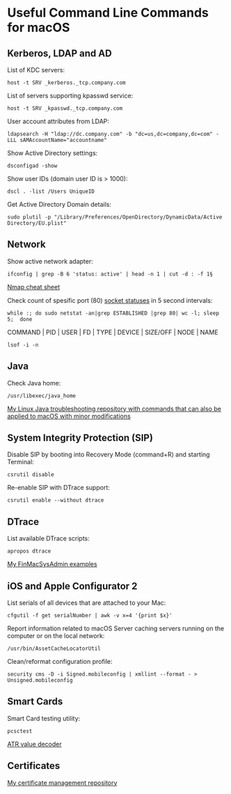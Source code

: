 Useful Command Line Commands for macOS
======================================

Kerberos, LDAP and AD
---------------------

List of KDC servers:

`host -t SRV _kerberos._tcp.company.com`

List of servers supporting kpasswd service:

`host -t SRV _kpasswd._tcp.company.com`

User account attributes from LDAP:

`ldapsearch -H "ldap://dc.company.com" -b "dc=us,dc=company,dc=com" -LLL sAMAccountName="accountname"`

Show Active Directory settings:

`dsconfigad -show`

Show user IDs (domain user ID is > 1000):

`dscl . -list /Users UniqueID`

Get Active Directory Domain details:

`sudo plutil -p "/Library/Preferences/OpenDirectory/DynamicData/Active Directory/EU.plist"`


Network
-------

Show active network adapter:

`ifconfig | grep -B 6 'status: active' | head -n 1 | cut -d : -f 1§`

[Nmap cheat sheet](https://hackertarget.com/nmap-cheatsheet-a-quick-reference-guide/)

Check count of spesific port (80) [socket statuses](https://en.wikipedia.org/wiki/Transmission_Control_Protocol#Protocol_operation) in 5 second intervals:

`while :; do sudo netstat -an|grep ESTABLISHED |grep 80| wc -l; sleep 5;  done`

COMMAND | PID | USER | FD | TYPE | DEVICE | SIZE/OFF | NODE | NAME

`lsof -i -n`

Java
----

Check Java home:

`/usr/libexec/java_home`

[My Linux Java troubleshooting repository with commands that can also be applied to macOS with minor modifications](https://github.com/suolapeikko/troubleshooting_java)

System Integrity Protection (SIP)
---------------------------------

Disable SIP by booting into Recovery Mode (command+R) and starting Terminal:

`csrutil disable`

Re-enable SIP with DTrace support:

`csrutil enable --without dtrace`

DTrace
------

List available DTrace scripts:

`apropos dtrace`

[My FinMacSysAdmin examples](https://github.com/suolapeikko/dtrace)

iOS and Apple Configurator 2
----------------------------

List serials of all devices that are attached to your Mac:

`cfgutil -f get serialNumber | awk -v x=4 '{print $x}'`

Report information related to macOS Server caching servers running on the computer or on the local network:

`/usr/bin/AssetCacheLocatorUtil`

Clean/reformat configuration profile:

`security cms -D -i Signed.mobileconfig | xmllint --format - > Unsigned.mobileconfig`

Smart Cards
-----------

Smart Card testing utility:

`pcsctest`

[ATR value decoder](https://smartcard-atr.appspot.com)

Certificates
------------

[My certificate management repository](https://github.com/suolapeikko/about_certificates)

